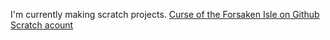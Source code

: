 I'm currently making scratch projects. [Curse of the Forsaken Isle on Github](https://sullydux.github.io/Curse-of-the-Forasken-Isle/) [Scratch acount](https://scratch.mit.edu/users/sullydux/)
